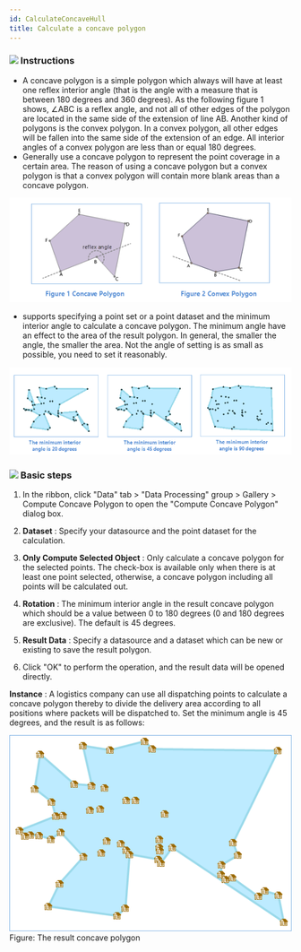 ```yaml
---
id: CalculateConcaveHull
title: Calculate a concave polygon
---
```

### ![](../../img-en/read.gif) Instructions

  * A concave polygon is a simple polygon which always will have at least one reflex interior angle (that is the angle with a measure that is between 180 degrees and 360 degrees). As the following figure 1 shows, ∠ABC is a reflex angle, and not all of other edges of the polygon are located in the same side of the extension of line AB. Another kind of polygons is the convex polygon. In a convex polygon, all other edges will be fallen into the same side of the extension of an edge. All interior angles of a convex polygon are less than or equal 180 degrees.
  * Generally use a concave polygon to represent the point coverage in a certain area. The reason of using a concave polygon but a convex polygon is that a convex polygon will contain more blank areas than a concave polygon.

![](img-en/ConcaveHull.png)  

  * supports specifying a point set or a point dataset and the minimum interior angle to calculate a concave polygon. The minimum angle have an effect to the area of the result polygon. In general, the smaller the angle, the smaller the area. Not the angle of setting is as small as possible, you need to set it reasonably.
  
![](img-en/ConcaveHullAngel.png)  
 

### ![](../../img-en/read.gif) Basic steps

  1. In the ribbon, click "Data" tab > "Data Processing" group > Gallery > Compute Concave Polygon to open the "Compute Concave Polygon" dialog box.

  2. **Dataset** : Specify your datasource and the point dataset for the calculation.
  3. **Only Compute Selected Object** : Only calculate a concave polygon for the selected points. The check-box is available only when there is at least one point selected, otherwise, a concave polygon including all points will be calculated out.
  4. **Rotation** : The minimum interior angle in the result concave polygon which should be a value between 0 to 180 degrees (0 and 180 degrees are exclusive). The default is 45 degrees.
  5. **Result Data** : Specify a datasource and a dataset which can be new or existing to save the result polygon. 
  6. Click "OK" to perform the operation, and the result data will be opened directly.

**Instance** : A logistics company can use all dispatching points to calculate
a concave polygon thereby to divide the delivery area according to all
positions where packets will be dispatched to. Set the minimum angle is 45
degrees, and the result is as follows:

![](img-en/ConcaveHullResult.png)  
Figure: The result concave polygon  